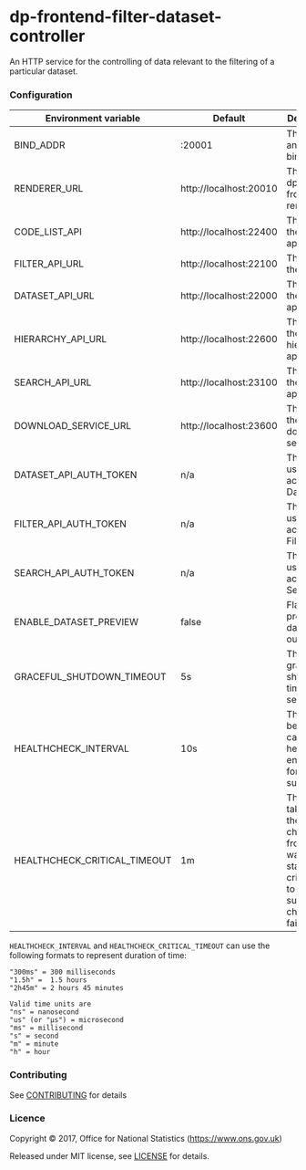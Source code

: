 dp-frontend-filter-dataset-controller
==================

An HTTP service for the controlling of data relevant to the filtering of a particular dataset.

### Configuration

| Environment variable          | Default                 | Description
| ----------------------------- | ----------------------- | --------------------------------------
| BIND_ADDR                     | :20001                  | The host and port to bind to.
| RENDERER_URL                  | http://localhost:20010  | The URL of dp-frontend-renderer.
| CODE_LIST_API                 | http://localhost:22400  | The URL of the code list api
| FILTER_API_URL                | http://localhost:22100  | The URL of the filter api
| DATASET_API_URL               | http://localhost:22000  | The URL of the dataset api
| HIERARCHY_API_URL             | http://localhost:22600  | The URL of the hierarchy api
| SEARCH_API_URL                | http://localhost:23100  | The URL of the search api
| DOWNLOAD_SERVICE_URL          | http://localhost:23600  | The URL of the download service
| DATASET_API_AUTH_TOKEN        | n/a                     | The token used to access the Dataset API
| FILTER_API_AUTH_TOKEN         | n/a                     | The token used to access the Filter API
| SEARCH_API_AUTH_TOKEN         | n/a                     | The token used to access the Search API
| ENABLE_DATASET_PREVIEW        | false                   | Flag to add preview of dataset to output page
| GRACEFUL_SHUTDOWN_TIMEOUT     | 5s                      | The graceful shutdown timeout in seconds
| HEALTHCHECK_INTERVAL          | 10s                     | The time between calling healthcheck endpoints for check subsystems
| HEALTHCHECK_CRITICAL_TIMEOUT  | 1m                      | The time taken for the health changes from warning state to critical due to subsystem check failures 

`HEALTHCHECK_INTERVAL` and `HEALTHCHECK_CRITICAL_TIMEOUT` can use the following formats to represent duration of time:

```
"300ms" = 300 milliseconds
"1.5h" =  1.5 hours
"2h45m" = 2 hours 45 minutes

Valid time units are 
"ns" = nanosecond
"us" (or "µs") = microsecond
"ms" = millisecond
"s" = second
"m" = minute
"h" = hour
```

### Contributing

See [CONTRIBUTING](CONTRIBUTING.md) for details

### Licence

Copyright ©‎ 2017, Office for National Statistics (https://www.ons.gov.uk)

Released under MIT license, see [LICENSE](LICENSE.md) for details.

